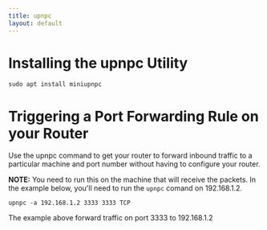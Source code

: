 ```yaml
---
title: upnpc
layout: default
---
```


# Installing the upnpc Utility
```
sudo apt install miniupnpc
```
# Triggering a Port Forwarding Rule on your Router

Use the upnpc command to get your router to forward inbound traffic to a particular machine and port number without having to configure your router. 

**NOTE:** You need to run this on the machine that will receive the packets. In the example below, you'll need to run the `upnpc` comand on 192.168.1.2.

```
upnpc -a 192.168.1.2 3333 3333 TCP
```

The example above forward traffic on port 3333 to 192.168.1.2